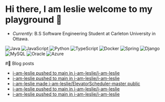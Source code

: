 # Hi there, I am leslie welcome to my playground 👋

- <I>Currently:</i> B.S Software Engineering Student at Carleton University in Ottawa.


![Java](https://img.shields.io/badge/java-%23ED8B00.svg?style=for-the-badge&logo=openjdk&logoColor=white)
![JavaScript](https://img.shields.io/badge/javascript-%23323330.svg?style=for-the-badge&logo=javascript&logoColor=%23F7DF1E)
![Python](https://img.shields.io/badge/python-3670A0?style=for-the-badge&logo=python&logoColor=ffdd54)
![TypeScript](https://img.shields.io/badge/typescript-%23007ACC.svg?style=for-the-badge&logo=typescript&logoColor=white)
![Docker](https://img.shields.io/badge/docker-%230db7ed.svg?style=for-the-badge&logo=docker&logoColor=white)
![Spring](https://img.shields.io/badge/spring-%236DB33F.svg?style=for-the-badge&logo=spring&logoColor=white)
![Django](https://img.shields.io/badge/django-%23092E20.svg?style=for-the-badge&logo=django&logoColor=white)
![MySQL](https://img.shields.io/badge/mysql-%2300f.svg?style=for-the-badge&logo=mysql&logoColor=white)
![Oracle](https://img.shields.io/badge/Oracle-F80000?style=for-the-badge&logo=oracle&logoColor=white)
![Azure](https://img.shields.io/badge/azure-%230072C6.svg?style=for-the-badge&logo=microsoftazure&logoColor=white)

#📖  Blog posts
<!-- BLOG-POST-LIST:START -->
- [i-am-leslie pushed to main in i-am-leslie/i-am-leslie](https://github.com/i-am-leslie/i-am-leslie/compare/f10025a94a...1e48f82447)
- [i-am-leslie pushed to main in i-am-leslie/i-am-leslie](https://github.com/i-am-leslie/i-am-leslie/compare/87855b536e...f10025a94a)
- [i-am-leslie made i-am-leslie/ElevatorScheduler-master public](https://github.com/i-am-leslie/ElevatorScheduler-master)
- [i-am-leslie pushed to main in i-am-leslie/i-am-leslie](https://github.com/i-am-leslie/i-am-leslie/compare/05b5ce6d8e...87855b536e)
- [i-am-leslie pushed to main in i-am-leslie/i-am-leslie](https://github.com/i-am-leslie/i-am-leslie/compare/4f0fd013d2...05b5ce6d8e)
<!-- BLOG-POST-LIST:END -->
